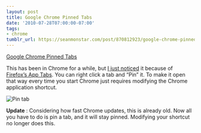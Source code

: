 ```yaml
---
layout: post
title: Google Chrome Pinned Tabs
date: '2010-07-28T07:00:00-07:00'
tags:
- chrome
tumblr_url: https://seanmonstar.com/post/870812923/google-chrome-pinned-tabs
---
```

[Google Chrome Pinned Tabs](http://www.howtogeek.com/howto/7264/make-google-chrome-open-with-pinned-tabs/)  

This has been in Chrome for a while, but [I just noticed](http://twitter.com/seanmonstar/status/19693854510) it because of [Firefox’s App Tabs](http://lifehacker.com/5597893/firefox-4-beta-2-adds-app-tabs-for-keep+open-sites). You can right click a tab and “Pin” it. To make it open that way every time you start Chrome just requires modifying the Chrome application shortcut.

![Pin tab](http://www.howtogeek.com/wp-content/uploads/2009/12/pinnedtabs01.png)

**Update** : Considering how fast Chrome updates, this is already old. Now all you have to do is pin a tab, and it will stay pinned. Modifying your shortcut no longer does this.

